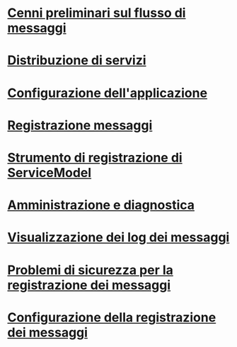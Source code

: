 # [Cenni preliminari sul flusso di messaggi](message-flow-overview.md)
# [Distribuzione di servizi](deploying-services.md)
# [Configurazione dell'applicazione](configuring-your-application.md)
# [Registrazione messaggi](message-logging.md)
# [Strumento di registrazione di ServiceModel](servicemodel-registration-tool.md)
# [Amministrazione e diagnostica](index.md)
# [Visualizzazione dei log dei messaggi](viewing-message-logs.md)
# [Problemi di sicurezza per la registrazione dei messaggi](security-concerns-for-message-logging.md)
# [Configurazione della registrazione dei messaggi](configuring-message-logging.md)
